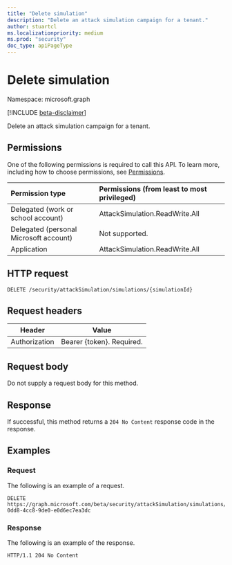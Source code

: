 ```yaml
---
title: "Delete simulation"
description: "Delete an attack simulation campaign for a tenant."
author: stuartcl
ms.localizationpriority: medium
ms.prod: "security"
doc_type: apiPageType
---
```


# Delete simulation

Namespace: microsoft.graph

[!INCLUDE [beta-disclaimer](../../includes/beta-disclaimer.md)]

Delete an attack simulation campaign for a tenant.

## Permissions

One of the following permissions is required to call this API. To learn more, including how to choose permissions, see [Permissions](/graph/permissions-reference).

| Permission type                        | Permissions (from least to most privileged) |
|:---------------------------------------|:--------------------------------------------|
| Delegated (work or school account)     | AttackSimulation.ReadWrite.All              |
| Delegated (personal Microsoft account) | Not supported.                              |
| Application                            | AttackSimulation.ReadWrite.All              |

## HTTP request
<!-- {
  "blockType": "ignored"
}
-->
```http
DELETE /security/attackSimulation/simulations/{simulationId}
```

## Request headers

|Header         |Value                    |
|---------------|-------------------------|
|Authorization  |Bearer {token}. Required.|

## Request body

Do not supply a request body for this method.

## Response

If successful, this method returns a `204 No Content` response code in the response.

## Examples

### Request

The following is an example of a request.

<!-- {
  "blockType": "request",
  "name": "delete_simulation",
  "sampleKeys": ["2f5548d1-0dd8-4cc8-9de0-e0d6ec7ea3dc"]
}
-->
```http
DELETE https://graph.microsoft.com/beta/security/attackSimulation/simulations/2f5548d1-0dd8-4cc8-9de0-e0d6ec7ea3dc
```

### Response

The following is an example of the response.

<!-- {
  "blockType": "response",
  "truncated": true
}
-->
``` http
HTTP/1.1 204 No Content
```
